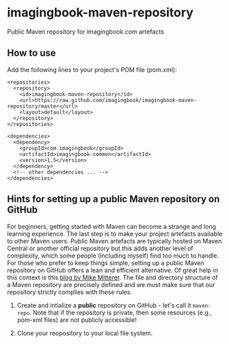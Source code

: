 # imagingbook-maven-repository
Public Maven repository for imagingbook.com artefacts

## How to use

Add the following lines to your project's POM file (pom.xml):

````
<repositories>   
  <repository>      
    <id>imagingbook-maven-repository</id>
    <url>https://raw.github.com/imagingbook/imagingbook-maven-repository/master</url>
    <layout>default</layout>
  </repository>
</repositories>

<dependencies>
  <dependency>
    <groupId>com.imagingbook</groupId>
    <artifactId>imagingbook-common</artifactId>
    <version>1.5</version>
  </dependency>
  <!-- other dependencies ... -->
</dependencies>
````

## Hints for setting up a public Maven repository on GitHub

For beginners, getting started with Maven can become a strange and long learning experience.
The last step is to make your project artefacts available to other Maven users.
Public Maven artefacts are typically hosted on Maven Central or another official repository but this
adds another level of complexity, which some people (including myself) find too much
to handle. For those who prefer to keep things simple, setting up a public Maven repository
on GitHub offers a lean and efficient alternative. Of great help in this context is this
[blog by Mike Mitterer](http://www.mikemitterer.at/infopoint/programmierung/maven-repository-github.html).
The file and directory structure of a Maven repository are precisely defined and we must make sure 
that our repository strictly complies with these rules.

1. Create and intialize a **public** repository on GitHub - let's call it ``maven-repo``. Note that if the repository is private, then
some resources (e.g., pom-xml files) are not publicly accessible!

2. Clone your reopository to your local file system.


